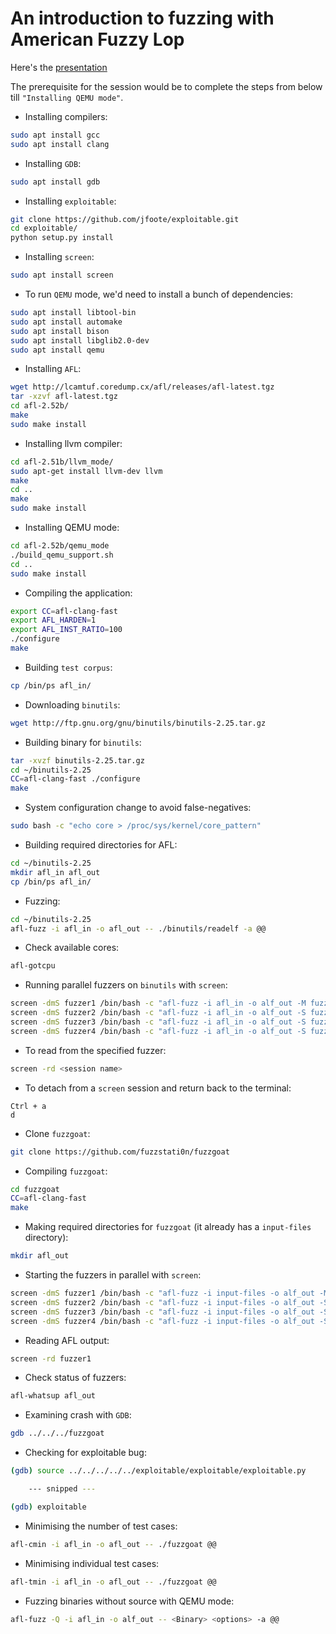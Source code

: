 # An introduction to fuzzing with American Fuzzy Lop

Here's the [presentation](https://docs.google.com/presentation/d/1pAuq16LorXcDpxPHfEj-f_mAyTCCzTKTBtQHKLaq060/edit?usp=sharing)

The prerequisite for the session would be to complete the steps from below till `"Installing QEMU mode"`.

* Installing compilers:

```bash
sudo apt install gcc
sudo apt install clang
```

* Installing `GDB`:

```bash
sudo apt install gdb
```

* Installing `exploitable`:

```bash
git clone https://github.com/jfoote/exploitable.git
cd exploitable/
python setup.py install
```

* Installing `screen`:

```bash
sudo apt install screen
```

* To run `QEMU` mode, we'd need to install a bunch of dependencies:

```bash
sudo apt install libtool-bin
sudo apt install automake
sudo apt install bison
sudo apt install libglib2.0-dev
sudo apt install qemu
```

* Installing `AFL`:

```bash
wget http://lcamtuf.coredump.cx/afl/releases/afl-latest.tgz
tar -xzvf afl-latest.tgz
cd afl-2.52b/
make
sudo make install
```

* Installing llvm compiler:

```bash
cd afl-2.51b/llvm_mode/
sudo apt-get install llvm-dev llvm
make
cd ..
make
sudo make install
```

* Installing QEMU mode:

```bash
cd afl-2.52b/qemu_mode
./build_qemu_support.sh
cd ..
sudo make install
```

* Compiling the application:

```bash
export CC=afl-clang-fast
export AFL_HARDEN=1
export AFL_INST_RATIO=100
./configure
make
```

* Building `test corpus`:

```bash
cp /bin/ps afl_in/
```

* Downloading `binutils`:

```bash
wget http://ftp.gnu.org/gnu/binutils/binutils-2.25.tar.gz
```

* Building binary for `binutils`:

```bash
tar -xvzf binutils-2.25.tar.gz
cd ~/binutils-2.25
CC=afl-clang-fast ./configure
make
```

* System configuration change to avoid false-negatives:

```bash
sudo bash -c "echo core > /proc/sys/kernel/core_pattern"
```

* Building required directories for AFL:

```bash
cd ~/binutils-2.25
mkdir afl_in afl_out
cp /bin/ps afl_in/
```

* Fuzzing:

```bash
cd ~/binutils-2.25
afl-fuzz -i afl_in -o afl_out -- ./binutils/readelf -a @@
```

* Check available cores:

```bash
afl-gotcpu
```

* Running parallel fuzzers on `binutils` with `screen`:

```bash
screen -dmS fuzzer1 /bin/bash -c "afl-fuzz -i afl_in -o alf_out -M fuzzer1 -- ./binutils/readelf -a @@"
screen -dmS fuzzer2 /bin/bash -c "afl-fuzz -i afl_in -o alf_out -S fuzzer2 -- ./binutils/readelf -a @@"
screen -dmS fuzzer3 /bin/bash -c "afl-fuzz -i afl_in -o alf_out -S fuzzer3 -- ./binutils/readelf -a @@"
screen -dmS fuzzer4 /bin/bash -c "afl-fuzz -i afl_in -o alf_out -S fuzzer4 -- ./binutils/readelf -a @@"
```

* To read from the specified fuzzer:

```bash
screen -rd <session name>
```

* To detach from a `screen` session and return back to the terminal:

```keyboard
Ctrl + a
d
```

* Clone `fuzzgoat`:

```bash
git clone https://github.com/fuzzstati0n/fuzzgoat
```

* Compiling `fuzzgoat`:

```bash
cd fuzzgoat
CC=afl-clang-fast
make
```

* Making required directories for `fuzzgoat` (it already has a `input-files` directory):

```bash
mkdir afl_out
```

* Starting the fuzzers in parallel with `screen`:

```bash
screen -dmS fuzzer1 /bin/bash -c "afl-fuzz -i input-files -o alf_out -M fuzzer1 -- ./fuzzgoat @@"
screen -dmS fuzzer2 /bin/bash -c "afl-fuzz -i input-files -o alf_out -S fuzzer2 -- ./fuzzgoat @@"
screen -dmS fuzzer3 /bin/bash -c "afl-fuzz -i input-files -o alf_out -S fuzzer3 -- ./fuzzgoat @@"
screen -dmS fuzzer4 /bin/bash -c "afl-fuzz -i input-files -o alf_out -S fuzzer4 -- ./fuzzgoat @@"
```

* Reading  AFL output:

```bash
screen -rd fuzzer1
```

* Check status of fuzzers:

```bash
afl-whatsup afl_out
```

* Examining crash with `GDB`:

```bash
gdb ../../../fuzzgoat
```

* Checking for exploitable bug:

```bash
(gdb) source ../../../../../exploitable/exploitable/exploitable.py

    --- snipped ---

(gdb) exploitable
```

* Minimising the number of test cases:

```bash
afl-cmin -i afl_in -o afl_out -- ./fuzzgoat @@
```

* Minimising individual test cases:

```bash
afl-tmin -i afl_in -o afl_out -- ./fuzzgoat @@
```

* Fuzzing binaries without source with QEMU mode:

```bash
afl-fuzz -Q -i afl_in -o alf_out -- <Binary> <options> -a @@
```
